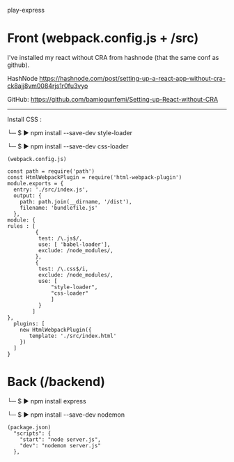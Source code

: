 play-express

# Front (webpack.config.js + /src)

I've installed my react without CRA from hashnode (that the same conf as github).

HashNode
https://hashnode.com/post/setting-up-a-react-app-without-cra-ck8ajj8vm0084rjs1r0fu3vyo

GitHub:
https://github.com/bamiogunfemi/Setting-up-React-without-CRA

---

Install CSS :

└─ $ ▶ npm install --save-dev style-loader

└─ $ ▶ npm install --save-dev css-loader

```
(webpack.config.js)

const path = require('path')
const HtmlWebpackPlugin = require('html-webpack-plugin')
module.exports = {
  entry: './src/index.js',
  output: {
    path: path.join(__dirname, '/dist'),
    filename: 'bundlefile.js'
  },
module: {
rules : [
         {
          test: /\.js$/,
          use: [ 'babel-loader'],
          exclude: /node_modules/,
         },
         { 
          test: /\.css$/i,
          exclude: /node_modules/,
          use: [
              "style-loader",
              "css-loader"
              ]
          }
        ]
},
  plugins: [
    new HtmlWebpackPlugin({
       template: './src/index.html'
    })
  ]
}
```

# Back (/backend)

└─ $ ▶ npm install express

└─ $ ▶ npm install --save-dev nodemon

```
(package.json)
  "scripts": {
    "start": "node server.js",
    "dev": "nodemon server.js"
  },
```